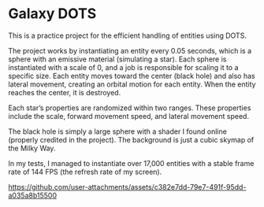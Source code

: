 # Galaxy DOTS
This is a practice project for the efficient handling of entities using DOTS. 

The project works by instantiating an entity every 0.05 seconds, which is a sphere with an emissive material (simulating a star). Each sphere is instantiated with a scale of 0, and a job is responsible for scaling it to a specific size. Each entity moves toward the center (black hole) and also has lateral movement, creating an orbital motion for each entity. When the entity reaches the center, it is destroyed. 

Each star’s properties are randomized within two ranges. These properties include the scale, forward movement speed, and lateral movement speed. 

The black hole is simply a large sphere with a shader I found online (properly credited in the project). The background is just a cubic skymap of the Milky Way. 

In my tests, I managed to instantiate over 17,000 entities with a stable frame rate of 144 FPS (the refresh rate of my screen).

https://github.com/user-attachments/assets/c382e7dd-79e7-491f-95dd-a035a8b15500 
